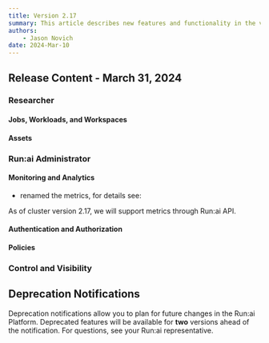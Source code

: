 ```yaml
---
title: Version 2.17
summary: This article describes new features and functionality in the version.
authors:
    - Jason Novich
date: 2024-Mar-10
---
```


## Release Content - March 31, 2024

### Researcher

#### Jobs, Workloads, and Workspaces

#### Assets

### Run:ai Administrator

#### Monitoring and Analytics
* <!-- TODO @lavianalon RUN-11488/RUN-16508 - Workloads view - Metrics per GPU per pod with RUN-16234 --> renamed the metrics, for details see:
As of cluster version 2.17, we will support metrics through Run:ai API.

#### Authentication and Authorization

#### Policies

### Control and Visibility

## Deprecation Notifications

Deprecation notifications allow you to plan for future changes in the Run:ai Platform. Deprecated features will be available for **two** versions ahead of the notification. For questions, see your Run:ai representative.

